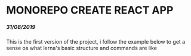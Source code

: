 # MONOREPO CREATE REACT APP

##### 31/08/2019

This is the first version of the project, i follow the example below to get a sense os what lerna's basic structure and commands are like
